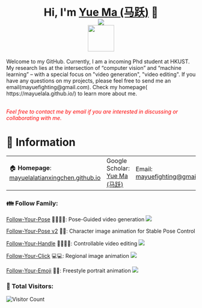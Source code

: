 
<h1 align="center">
	Hi, I'm <a href="https://mayuelala.github.io/" target="_blank">Yue Ma (马跃)</a> 👋<br>
<a href="github.com/mayuelala">	  
	<a href="https://hits.seeyoufarm.com"><img src="https://hits.seeyoufarm.com/api/count/incr/badge.svg?url=https%3A%2F%2Fgithub.com%2Ftianxingchen&count_bg=%238710FF&title_bg=%23E140D1&icon=&icon_color=%23E7E7E7&title=Visitors&edge_flat=false"/></a>
</a><br>
<a href="mayuelala.github.io.github.io" target="_blank"><img src="https://mayuelala.github.io/indexpics/sign.png" height="70px" style="margin-bottom:-1px"></a>
</h1>
Welcome to my GitHub. Currently, I am  a incoming Phd student at HKUST. My research lies at the intersection of “computer vision” and “machine learning” – with a special focus on "video generation", "video editing". If you have any questions on my projects, please feel free to send me an email(mayuefighting@gmail.com). Check my homepage( https://mayuelala.github.io/) to learn more about me.<br>
<br>

<p><i style="color: red; display: inline;">Feel free to contact me by email if you are interested in discussing or collaborating with me.</i></p>



# 📎 Information
<table width="100%">
  <tr>
    <td>🏠 <b>Homepage</b>: <a href="https://mayuelala.github.io" target="_blank">mayuelalatianxingchen.github.io</a></td>
    <td>Google Scholar: <a href="https://scholar.google.com/citations?hl=en&user=pvS8MH8AAAAJ" target="_blank">Yue Ma (马跃)</a></td>
    <td>Email: <a href="mailto:mayuefighting@gmail.com" target="_blank">mayuefighting@gmail.com</a></td>
  </tr>
	
</table>

### 👪 Follow Family:
[Follow-Your-Pose](https://github.com/mayuelala/FollowYourPose) 💃🏻💃🏻: Pose-Guided video generation <img src="https://img.shields.io/github/stars/mayuelala/FollowYourPose?style=social" />

[Follow-Your-Pose v2](https://follow-your-pose-v2.github.io/) 🕺🕺: Character image animation for Stable Pose Control 

[Follow-Your-Handle](https://github.com/mayuelala/FollowYourHandle) ✍🏻✍🏻: Controllable video editing <img src="https://img.shields.io/github/stars/mayuelala/FollowYourHandle?style=social" />

[Follow-Your-Click](https://github.com/mayuelala/FollowYourClick) 💻💻: Regional image animation <img src="https://img.shields.io/github/stars/mayuelala/FollowYourClick?style=social" />

[Follow-Your-Emoji](https://github.com/FollowYourEmoji) 🤪🤪: Freestyle portrait animation <img src="https://img.shields.io/github/stars/mayuelala/FollowYourEmoji?style=social" />
 
### 🚀 Total Visitors:

![Visitor Count](https://profile-counter.glitch.me/mayuelala/count.svg)




